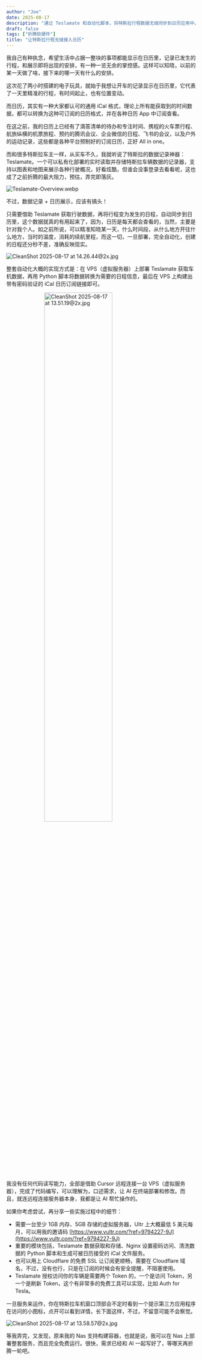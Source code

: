 ```yaml
---
author: "Joe"
date: 2025-08-17
description: "通过 Teslamate 和自动化脚本，将特斯拉行程数据无缝同步到日历应用中，实现行程记录的可视化管理"
draft: false
tags: ["折腾软硬件"]
title: "让特斯拉行程无缝接入日历"
---
```


我自己有种执念，希望生活中占据一整块的事项都能显示在日历里，记录已发生的行程，和展示即将出现的安排，有一种一览无余的掌控感。这样可以知晓，以前的某一天做了啥，接下来的哪一天有什么的安排。

这次花了两小时搭建的电子玩具，就始于我想让开车的记录显示在日历里，它代表了一天里精准的行程，有时间起止，也有位置变动。

而日历，其实有一种大家都认可的通用 iCal 格式，理论上所有能获取到的时间数据，都可以转换为这种可订阅的日历格式，并在各种日历 App 中订阅查看。

在这之前，我的日历上已经有了滴答清单的待办和专注时间、携程的火车票行程、航旅纵横的机票旅程、预约的腾讯会议、企业微信的日程、飞书的会议，以及户外的运动记录，这些都是各种平台预制好的订阅日历，正好 All in one。

而和很多特斯拉车主一样，从买车不久，我就听说了特斯拉的数据记录神器：Teslamate。一个可以私有化部署的实时读取并存储特斯拉车辆数据的记录器，支持以图表和地图来展示各种行驶概况，好看炫酷，但谁会没事登录去看看呢，这也成了之前折腾的最大阻力，预估，弄完即落灰。

![Teslamate-Overview.webp](/images/posts/tesla-calendar-integration-automation/Teslamate-Overview.webp)

不过，数据记录 + 日历展示，应该有搞头！

只需要借助 Teslamate 获取行驶数据，再将行程变为发生的日程，自动同步到日历里，这个数据就真的有用起来了，因为，日历是每天都会查看的，当然，主要是针对我个人。如之前所说，可以精准知晓某一天，什么时间段，从什么地方开往什么地方，当时的温度，消耗的续航里程，而这一切，一旦部署，完全自动化，创建的日程还分秒不差，准确反映现实。

![CleanShot 2025-08-17 at 14.26.44@2x.jpg](/images/posts/tesla-calendar-integration-automation/CleanShot%202025-08-17%20at%2014.26.44@2x.webp)

整套自动化大概的实现方式是：在 VPS（虚拟服务器）上部署 Teslamate 获取车机数据，再用 Python 脚本将数据转换为需要的日程信息，最后在 VPS 上构建出带有密码验证的 iCal 日历订阅链接即可。

<img src="/images/posts/tesla-calendar-integration-automation/CleanShot_2025-08-17_at_13.51.192x.webp" alt="CleanShot 2025-08-17 at 13.51.19@2x.jpg" style="width: 60%; max-width: 600px; height: auto; display: block; margin: 0 auto;" />

我没有任何代码读写能力，全部是借助 Cursor 远程连接一台 VPS（虚拟服务器），完成了代码编写，可以理解为，口述需求，让 AI 在终端部署和修改。而且，就连远程连接服务器本身，我都是让 AI 帮忙操作的。

如果你考虑尝试，再分享一些实施过程中的细节：

- 需要一台至少 1GB 内存、5GB 存储的虚拟服务器，Ultr 上大概最低 5 美元每月，可以用我的邀请码 [https://www.vultr.com/?ref=9794227-9J](https://www.vultr.com/?ref=9794227-9J)
- 重要的模块包括，Teslamate 数据获取和存储、Nginx 设置密码访问、清洗数据的 Python 脚本和生成可被日历接受的 iCal 文件服务。
- 也可以用上 Cloudflare 的免费 SSL 让订阅更顺畅，需要在 Cloudflare 域名，不过，没有也行，只是在订阅的时候会有安全提醒，不阻塞使用。
- Teslamate 授权访问你的车辆是需要两个 Token 的，一个是访问 Token，另一个是刷新 Token，这个有非常多的免费工具可以实现，比如 Auth for Tesla。

一旦服务来运作，你在特斯拉车机窗口顶部会不定时看到一个提示第三方应用程序在访问的小图标，点开可以看到详情，长下面这样，不过，不留意可能不会察觉。

![CleanShot 2025-08-17 at 13.58.57@2x.jpg](/images/posts/tesla-calendar-integration-automation/CleanShot_2025-08-17_at_13.58.572x.webp)

等我弄完，又发现，原来我的 Nas 支持构建容器，也就是说，我可以在 Nas 上部署整套服务，而且完全免费运行。很快，需求已经和 AI 一起写好了，等哪天再折腾一轮吧。
